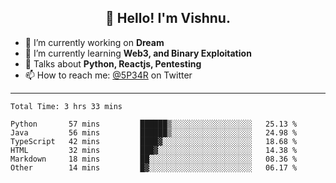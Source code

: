 <h2 align="center">👋 Hello! I'm Vishnu.</h2>


- 🔭 I’m currently working on **Dream**
- 🌱 I’m currently learning **Web3, and Binary Exploitation**
- 💬 Talks about **Python, Reactjs, Pentesting**
- 📫 How to reach me: [@5P34R](https://twitter.com/Vishnu27302693) on Twitter

---
<!--START_SECTION:waka-->

```text
Total Time: 3 hrs 33 mins

Python       57 mins         ██████▒░░░░░░░░░░░░░░░░░░   25.13 %
Java         56 mins         ██████▒░░░░░░░░░░░░░░░░░░   24.98 %
TypeScript   42 mins         ████▓░░░░░░░░░░░░░░░░░░░░   18.68 %
HTML         32 mins         ███▓░░░░░░░░░░░░░░░░░░░░░   14.38 %
Markdown     18 mins         ██░░░░░░░░░░░░░░░░░░░░░░░   08.36 %
Other        14 mins         █▓░░░░░░░░░░░░░░░░░░░░░░░   06.17 %
```

<!--END_SECTION:waka-->
